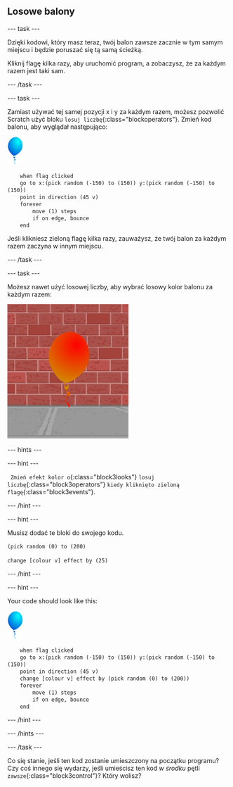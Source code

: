## Losowe balony

--- task ---

Dzięki kodowi, który masz teraz, twój balon zawsze zacznie w tym samym miejscu i będzie poruszać się tą samą ścieżką.

Kliknij flagę kilka razy, aby uruchomić program, a zobaczysz, że za każdym razem jest taki sam.

--- /task ---

--- task ---

Zamiast używać tej samej pozycji x i y za każdym razem, możesz pozwolić Scratch użyć bloku `losuj liczbę`{:class="blockoperators"}. Zmień kod balonu, aby wyglądał następująco:

![duszek balonu](images/balloon-sprite.png)

```blocks3
    when flag clicked
    go to x:(pick random (-150) to (150)) y:(pick random (-150) to (150))
    point in direction (45 v)
    forever
        move (1) steps
        if on edge, bounce
    end
```

Jeśli klikniesz zieloną flagę kilka razy, zauważysz, że twój balon za każdym razem zaczyna w innym miejscu.

--- /task ---

--- task ---

Możesz nawet użyć losowej liczby, aby wybrać losowy kolor balonu za każdym razem:

![czerwony duszek balonu](images/balloons-colour.png)

--- hints ---

--- hint ---

` Zmień efekt kolor o`{:class="block3looks"} `losuj liczbę`{:class="block3operators"} `kiedy kliknięto zieloną flagę`{:class="block3events"}.

--- /hint ---

--- hint ---

Musisz dodać te bloki do swojego kodu.

```blocks3
(pick random (0) to (200)

change [colour v] effect by (25)
```

--- /hint ---

--- hint ---

Your code should look like this:

![duszek balonu](images/balloon-sprite.png)

```blocks3
    when flag clicked
    go to x:(pick random (-150) to (150)) y:(pick random (-150) to (150))
    point in direction (45 v)
    change [colour v] effect by (pick random (0) to (200))
    forever
        move (1) steps
        if on edge, bounce
    end
```

--- /hint ---


--- /hints ---

--- /task ---

Co się stanie, jeśli ten kod zostanie umieszczony na początku programu? Czy coś innego się wydarzy, jeśli umieścisz ten kod _w środku_ pętli `zawsze`{:class="block3control"}? Który wolisz?
